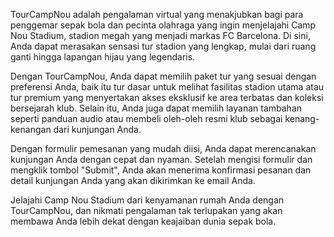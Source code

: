 TourCampNou adalah pengalaman virtual yang menakjubkan bagi para penggemar sepak bola dan pecinta olahraga yang ingin menjelajahi Camp Nou Stadium, stadion megah yang menjadi markas FC Barcelona. Di sini, Anda dapat merasakan sensasi tur stadion yang lengkap, mulai dari ruang ganti hingga lapangan hijau yang legendaris.

Dengan TourCampNou, Anda dapat memilih paket tur yang sesuai dengan preferensi Anda, baik itu tur dasar untuk melihat fasilitas stadion utama atau tur premium yang menyertakan akses eksklusif ke area terbatas dan koleksi bersejarah klub. Selain itu, Anda juga dapat memilih layanan tambahan seperti panduan audio atau membeli oleh-oleh resmi klub sebagai kenang-kenangan dari kunjungan Anda.

Dengan formulir pemesanan yang mudah diisi, Anda dapat merencanakan kunjungan Anda dengan cepat dan nyaman. Setelah mengisi formulir dan mengklik tombol "Submit", Anda akan menerima konfirmasi pesanan dan detail kunjungan Anda yang akan dikirimkan ke email Anda.

Jelajahi Camp Nou Stadium dari kenyamanan rumah Anda dengan TourCampNou, dan nikmati pengalaman tak terlupakan yang akan membawa Anda lebih dekat dengan keajaiban dunia sepak bola.

